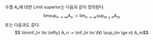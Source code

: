 수열 $A_n$에 대한 Limit superior는 다음과 같이 정의된다.
$$
\limsup_{n \to \infty} A_n := \lim_{n \to \infty} \sup_{m \ge n} A_m
$$
또는 다음과도 같다.
$$
\liminf_{n \to \infty} A_n := \inf_{n \in \N} \sup_{m \ge n} A_m$$